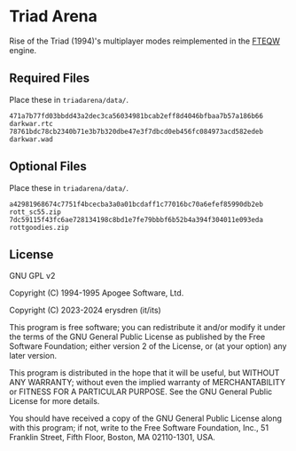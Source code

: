 # Triad Arena

Rise of the Triad (1994)'s multiplayer modes reimplemented in the [FTEQW](https://www.fteqw.org/) engine.

## Required Files

Place these in `triadarena/data/`.

```
471a7b77fd03bbdd43a2dec3ca56034981bcab2eff8d4046bfbaa7b57a186b66  darkwar.rtc
78761bdc78cb2340b71e3b7b320dbe47e3f7dbcd0eb456fc084973acd582edeb  darkwar.wad
```

## Optional Files

Place these in `triadarena/data/`.

```
a42981968674c7751f4bcecba3a0a01bcdaff1c77016bc70a6efef85990db2eb  rott_sc55.zip
7dc59115f43fc6ae728134198c8bd1e7fe79bbbf6b52b4a394f304011e093eda  rottgoodies.zip
```

## License

GNU GPL v2

Copyright (C) 1994-1995 Apogee Software, Ltd.

Copyright (C) 2023-2024 erysdren (it/its)

This program is free software; you can redistribute it and/or
modify it under the terms of the GNU General Public License
as published by the Free Software Foundation; either version 2
of the License, or (at your option) any later version.

This program is distributed in the hope that it will be useful,
but WITHOUT ANY WARRANTY; without even the implied warranty of
MERCHANTABILITY or FITNESS FOR A PARTICULAR PURPOSE.  See the
GNU General Public License for more details.

You should have received a copy of the GNU General Public License
along with this program; if not, write to the Free Software
Foundation, Inc., 51 Franklin Street, Fifth Floor, Boston, MA  02110-1301, USA.

